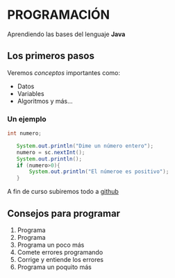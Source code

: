# PROGRAMACIÓN

Aprendiendo las bases del lenguaje **Java**

## Los primeros pasos

Veremos *conceptos* importantes como:

* Datos
* Variables
* Algoritmos y más...

### Un ejemplo

```java
int numero;

   System.out.println("Dime un número entero");
   numero = sc.nextInt();
   System.out.println();
   if (numero>0){
       System.out.println("El númeroe es positivo");
   }
```
A fin de curso subiremos todo a [github](https://www.github.com)


## Consejos para programar 
1. Programa
2. Programa
3. Programa un poco más
4. Comete errores programando
5. Corrige y entiende los errores
6. Programa un poquito más

